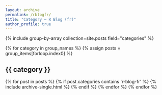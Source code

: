 ```yaml
---
layout: archive
permalink: /rblogfr/
title: "Category — R Blog (fr)"
author_profile: true
---
```


{% include group-by-array collection=site.posts field="categories" %}

{% for category in group_names %} 
  {% assign posts = group_items[forloop.index0] %}
  <h2 id="{{ category | slugify }}" class="archive__subtitle">{{ category }}</h2>
  {% for post in posts %}
    {% if post.categories contains 'r-blog-fr' %}
      {% include archive-single.html %}
    {% endif %}
  {% endfor %}
{% endfor %}
